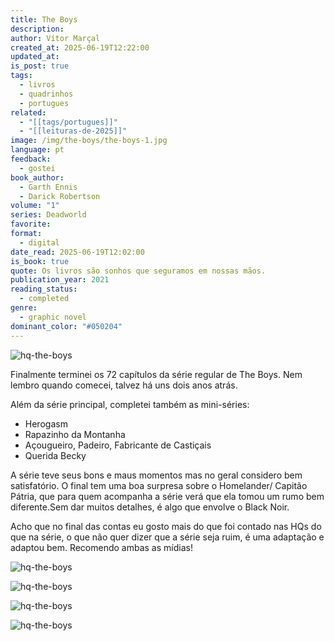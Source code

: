 ```yaml
---
title: The Boys
description: 
author: Vítor Marçal
created_at: 2025-06-19T12:22:00
updated_at: 
is_post: true
tags:
  - livros
  - quadrinhos
  - portugues
related:
  - "[[tags/portugues]]"
  - "[[leituras-de-2025]]"
image: /img/the-boys/the-boys-1.jpg
language: pt
feedback:
  - gostei
book_author:
  - Garth Ennis
  - Darick Robertson
volume: "1"
series: Deadworld
favorite: 
format:
  - digital
date_read: 2025-06-19T12:02:00
is_book: true
quote: Os livros são sonhos que seguramos em nossas mãos.
publication_year: 2021
reading_status:
  - completed
genre:
  - graphic novel
dominant_color: "#050204"
---
```


![hq-the-boys](img/the-boys/the-boys-1.jpg)

Finalmente terminei os 72 capítulos da série regular de The Boys. Nem lembro quando comecei, talvez há uns dois anos atrás.

Além da série principal, completei também as mini-séries:
- Herogasm
- Rapazinho da  Montanha
- Açougueiro, Padeiro, Fabricante de Castiçais
- Querida Becky

A série teve seus bons e maus momentos mas no geral considero bem satisfatório. O final tem uma boa surpresa sobre o Homelander/ Capitão Pátria, que para quem acompanha a série verá que ela tomou um rumo bem diferente.Sem dar muitos detalhes, é algo que envolve o Black Noir.

Acho que no final das contas eu gosto mais do que foi contado nas HQs do que na série, o que não quer dizer que a série seja ruim, é uma adaptação e adaptou bem. Recomendo ambas as mídias!

![hq-the-boys](img/the-boys/the-boys-the-complete-gallery-1.jpg)

![hq-the-boys](img/the-boys/the-boys-the-complete-gallery-2.jpg)

![hq-the-boys](img/the-boys/the-boys-the-complete-gallery-3.jpg)

![hq-the-boys](img/the-boys/the-boys-the-complete-gallery-4.jpg)

